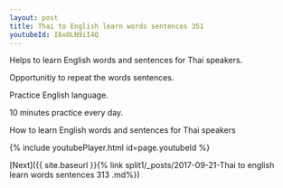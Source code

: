 ```yaml
---
layout: post
title: Thai to English learn words sentences 351 
youtubeId: I6xOLN9iI4Q
---
```

 
 
Helps to learn English words and sentences for Thai speakers.

Opportunitiy to repeat the words sentences. 

Practice English language. 
 
10 minutes practice every day. 
 
How to learn English words and sentences for Thai speakers 
 
{% include youtubePlayer.html id=page.youtubeId %}
 
 
[Next]({{ site.baseurl }}{% link  split1/_posts/2017-09-21-Thai to english learn words sentences 313 .md%})
 
